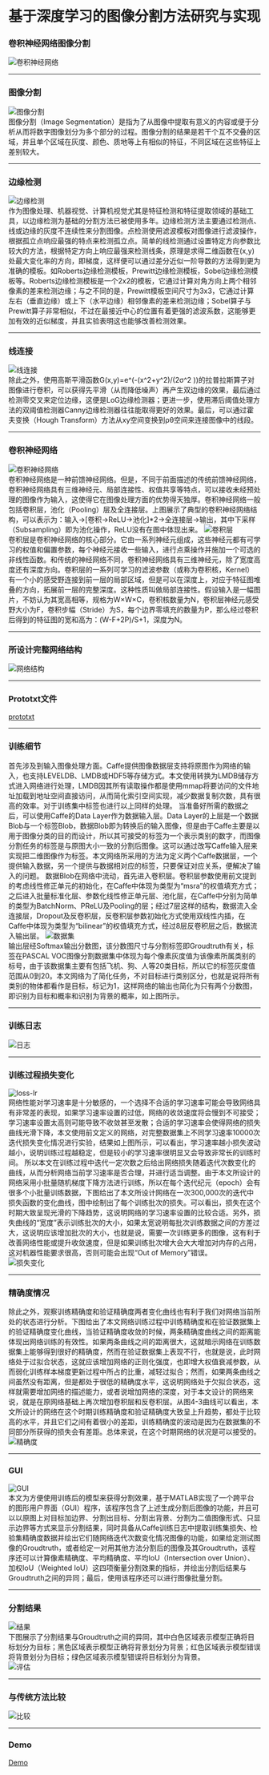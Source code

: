 # 基于深度学习的图像分割方法研究与实现
### 卷积神经网络图像分割
![卷积神经网络](https://github.com/liao1995/DCNN-Image-Segmentation/blob/master/method.jpg)  

***

### 图像分割
![图像分割](https://github.com/liao1995/DCNN-Image-Segmentation/blob/master/fig1-1.png)  
图像分割（Image Segmentation）是指为了从图像中提取有意义的内容或便于分析从而将数字图像划分为多个部分的过程。图像分割的结果是若干个互不交叠的区域，并且单个区域在灰度、颜色、质地等上有相似的特征，不同区域在这些特征上差别较大。

***

### 边缘检测
![边缘检测](https://github.com/liao1995/DCNN-Image-Segmentation/blob/master/fig1-2.png)  
作为图像处理、机器视觉、计算机视觉尤其是特征检测和特征提取领域的基础工具，以边缘检测为基础的分割方法已被使用多年。边缘检测方法主要通过检测点、线或边缘的灰度不连续性来分割图像。点检测使用滤波模板对图像进行滤波操作，根据孤立点响应最强的特点来检测孤立点。简单的线检测通过设置特定方向参数比较大的方法，根据特定方向上响应最强来检测线条，原理是求得二维函数在(x,y)处最大变化率的方向，即梯度，这样便可以通过差分近似一阶导数的方法得到更为准确的模板。如Roberts边缘检测模板，Prewitt边缘检测模板，Sobel边缘检测模板等。Roberts边缘检测模板是一个2x2的模板，它通过计算对角方向上两个相邻像素的差来检测边缘；与之不同的是，Prewitt模板空间尺寸为3x3，它通过计算左右（垂直边缘）或上下（水平边缘）相邻像素的差来检测边缘；Sobel算子与Prewitt算子非常相似，不过在最接近中心的位置有着更强的滤波系数，这能够更加有效的近似梯度，并且实验表明这也能够改善检测效果。

***

### 线连接
![线连接](https://github.com/liao1995/DCNN-Image-Segmentation/blob/master/fig1-3.png)  
除此之外，使用高斯平滑函数G(x,y)=e^(-(x^2+y^2)/(2σ^2 ))的拉普拉斯算子对图像进行卷积，可以获得先平滑（从而降低噪声）再产生双边缘的效果，最后通过检测零交叉来定位边缘，这便是LoG边缘检测器；更进一步，使用滞后阈值处理方法的双阈值检测器Canny边缘检测器往往能取得更好的效果。最后，可以通过霍夫变换（Hough Transform）方法从xy空间变换到ρθ空间来连接图像中的线段。

***

### 卷积神经网络
![卷积神经网络](https://github.com/liao1995/DCNN-Image-Segmentation/blob/master/fig2-5.png)  
卷积神经网络是一种前馈神经网络。但是，不同于前面描述的传统前馈神经网络，卷积神经网络具有三维神经元、局部连接性、权值共享等特点，可以接收未经预处理的图像作为输入，这使得它在图像处理方面的优势得天独厚。卷积神经网络一般包括卷积层，池化（Pooling）层及全连接层。上图展示了典型的卷积神经网络结构，可以表示为：输入->[卷积->ReLU->池化]*2->全连接层->输出，其中下采样（Subsampling）即为池化操作，ReLU没有在图中体现出来。
![卷积层](https://github.com/liao1995/DCNN-Image-Segmentation/blob/master/fig2-6.png)  
卷积层是卷积神经网络的核心部分。它由一系列神经元组成，这些神经元都有可学习的权值和偏置参数，每个神经元接收一些输入，进行点乘操作并施加一个可选的非线性函数。和传统的神经网络不同，卷积神经网络具有三维神经元，除了宽度高度还有深度方向。卷积层的一系列可学习的滤波参数（或称为卷积核，Kernel）有一个小的感受野连接到前一层的局部区域，但是可以在深度上，对应于特征图堆叠的方向，拓展前一层的完整深度。这种性质叫做局部连接性。假设输入是一幅图片，不妨认为其宽高相等，规格为W×W×C，卷积核数量为N，卷积层神经元感受野大小为F，卷积步幅（Stride）为S，每个边界零填充的数量为P，那么经过卷积后得到的特征图的宽和高为：(W-F+2P)/S+1，深度为N。

***

### 所设计完整网络结构
![网络结构](https://github.com/liao1995/DCNN-Image-Segmentation/blob/master/fig3-1.png)  

***

### Prototxt文件
[prototxt](https://github.com/liao1995/DCNN-Image-Segmentation/blob/master/train_val.prototxt)  

***

### 训练细节
首先涉及到输入图像处理方面。Caffe提供图像数据层支持将原图作为网络的输入，也支持LEVELDB、LMDB或HDF5等存储方式。本文使用转换为LMDB储存方式进入网络进行处理，LMDB因其所有读取操作都是使用mmap将要访问的文件地址加载到地址空间直接访问，从而简化索引空间实现，减少数据复制次数，具有很高的效率。对于训练集中标签也进行以上同样的处理。
当准备好所需的数据之后，可以使用Caffe的Data Layer作为数据输入层。Data Layer的上层是一个数据Blob与一个标签Blob，数据Blob即为转换后的输入图像，但是由于Caffe主要是以用于图像分类的目的而设计，所以其可接受的标签为一个表示类别的数字，而图像分割任务的标签是与原图大小一致的分割后图像。这可以通过改写Caffe输入层来实现把二维图像作为标签。本文网络所采用的方法为定义两个Caffe数据层，一个提供输入数据，另一个提供与数据相对应的标签，只要保证对应关系，便解决了输入的问题。
数据Blob在网络中流动，首先进入卷积层。卷积层参数使用前文提到的考虑线性修正单元的初始化，在Caffe中体现为类型为“msra”的权值填充方式；之后进入批量标准化层、参数化线性修正单元层、池化层，在Caffe中分别为简单的类型为BatchNorm、PReLU及Pooling的层；经过7层这样的结构，数据流入全连接层，Dropout及反卷积层，反卷积层参数初始化方式使用双线性内插，在Caffe中体现为类型为“bilinear”的权值填充方式，经过8层反卷积层之后，数据流入输出层。
![数据集](https://github.com/liao1995/DCNN-Image-Segmentation/blob/master/%E5%9B%BE3-7_%E6%95%B0%E6%8D%AE%E9%9B%86%E5%A4%84%E7%90%86.png)  
输出层经Softmax输出分数图，该分数图尺寸与分割标签即Groudtruth有关，标签在PASCAL VOC图像分割数据集中体现为每个像素灰度值为该像素所属类别的标号，由于该数据集主要有包括飞机、狗、人等20类目标，所以它的标签灰度值范围从0到20。本文网络为了简化任务，不对目标进行类别区分，也就是说将所有类别的物体都看作是目标，标记为1，这样网络的输出也简化为只有两个分数图，即识别为目标和概率和识别为背景的概率，如上图所示。

***

### 训练日志
![日志](https://github.com/liao1995/DCNN-Image-Segmentation/blob/master/log.png)  

***

### 训练过程损失变化
![loss-lr](https://github.com/liao1995/DCNN-Image-Segmentation/blob/master/LOSS_LR.svg)  
网络性能对学习速率是十分敏感的，一个选择不合适的学习速率可能会导致网络具有非常差的表现，如果学习速率设置的过低，网络的收敛速度将会慢到不可接受；学习速率设置太高则可能导致不收敛甚至发散；合适的学习速率会使得网络的损失曲线光滑下降，本文使用前文定义的网络，对完整数据集上不同学习速率10000次迭代损失变化情况进行实验，结果如上图所示，可以看出，学习速率越小损失波动越小，说明训练过程越稳定，但是较小的学习速率很明显又会导致非常长的训练时间。  所以本文在训练过程中迭代一定次数之后给出网络损失随着迭代次数变化的曲线，从而分析网络当前学习速率是否合理，并进行适当调整。由于本文所设计的网络采用小批量随机梯度下降方法进行训练，所以在每个迭代纪元（epoch）会有很多个小批量训练数据，下图给出了本文所设计网络在一次300,000次的迭代中损失函数的变化曲线，图中绘制出了每个训练批次的损失。可以看出，损失在这个时期大致呈现光滑的下降趋势，这说明网络的学习速率设置的比较合适。另外，损失曲线的“宽度”表示训练批次的大小，如果太宽说明每批次训练数据之间的方差过大，这说明应该增加批次的大小，也就是说，需要一次训练更多的图像，这有利于改善网络性能或提升收敛速度，但是如果训练批次增大会大大增加对内存的占用，这对机器性能要求很高，否则可能会出现“Out of Memory”错误。  
![损失变化](https://github.com/liao1995/DCNN-Image-Segmentation/blob/master/%E5%9B%BE4-2_%E6%8D%9F%E5%A4%B1%E5%8F%98%E5%8C%96.png)  

***

### 精确度情况
除此之外，观察训练精确度和验证精确度两者变化曲线也有利于我们对网络当前所处的状态进行分析。下图给出了本文网络训练过程中训练精确度和在验证数据集上的验证精确度变化曲线，当验证精确度收敛的时候，两条精确度曲线之间的距离能体现出网络训练的有效性。如果两条曲线之间的距离很大，这就暗示网络在训练数据集上能够得到很好的精确度，然而在验证数据集上表现不行，也就是说，此时网络处于过拟合状态，这就应该增加网络的正则化强度，也即增大权值衰减参数，从而弱化训练样本梯度更新过程中所占的比重，减轻过拟合；然而，如果两条曲线之间虽然没有距离，但是都处于很低的精确度水平，这说明网络处于欠拟合状态，这样就需要增加网络的描述能力，或者说增加网络的深度，对于本文设计的网络来说，就是在原网络基础上再次增加卷积层和反卷积层。从图4-3曲线可以看出，本文所设计的网络在这个时期训练精确度和验证精确度大致呈上升趋势，都处于比较高的水平，并且它们之间有着很小的差距，训练精确度的波动是因为在数据集的不同部分所获得的损失会有差距。总体来说，在这个时期网络的状况是可以接受的。  
![精确度](https://github.com/liao1995/DCNN-Image-Segmentation/blob/master/%E5%9B%BE4-3_%E7%B2%BE%E7%A1%AE%E5%BA%A6%E6%83%85%E5%86%B5.png)  

***

### GUI
![GUI](https://github.com/liao1995/DCNN-Image-Segmentation/blob/master/%E5%9B%BE4-4_GUI.png)  
本文为方便使用训练后的模型来获得分割效果，基于MATLAB实现了一个跨平台的图形用户界面（GUI）程序，该程序包含了上述生成分割后图像的功能，并且可以以原图上对目标加边界、分割出目标、分割出背景、分割为二值图像形式、只显示边界等方式来显示分割结果，同时具备从Caffe训练日志中提取训练集损失、检验集精确度数据并绘出它们随网络迭代次数变化情况图像的功能，如果给定测试图像的Groudtruth，或者给定一对用其他方法分割后的图像及其Groudtruth，该程序还可以计算像素精确度、平均精确度、平均IoU（Intersection over Union）、加权IoU（Weighted IoU）这四项衡量分割效果的指标，并绘出分割后结果与Groudtruth之间的异同；最后，使用该程序还可以进行图像批量分割。  

***

### 分割结果
![结果](https://github.com/liao1995/DCNN-Image-Segmentation/blob/master/%E5%9B%BE4-5_%E5%88%86%E5%89%B2%E7%BB%93%E6%9E%9C.png)  
下图展示了分割结果与Groudtruth之间的异同，其中白色区域表示模型正确将目标划分为目标；黑色区域表示模型正确将背景划分为背景；红色区域表示模型错误将背景划分为目标；绿色区域表示模型错误将目标划分为背景。  
![评估](https://github.com/liao1995/DCNN-Image-Segmentation/blob/master/%E5%9B%BE4-6_%E5%88%86%E5%89%B2%E7%BB%93%E6%9E%9C%E8%AF%84%E4%BC%B0.png)  

***

### 与传统方法比较
![比较](https://github.com/liao1995/DCNN-Image-Segmentation/blob/master/%E5%9B%BE4-7_%E5%88%86%E5%89%B2%E7%BB%93%E6%9E%9C%E6%AF%94%E8%BE%83.png)  

***

### Demo
[Demo](https://github.com/liao1995/DCNN-Image-Segmentation/blob/master/Demo.mp4)  
